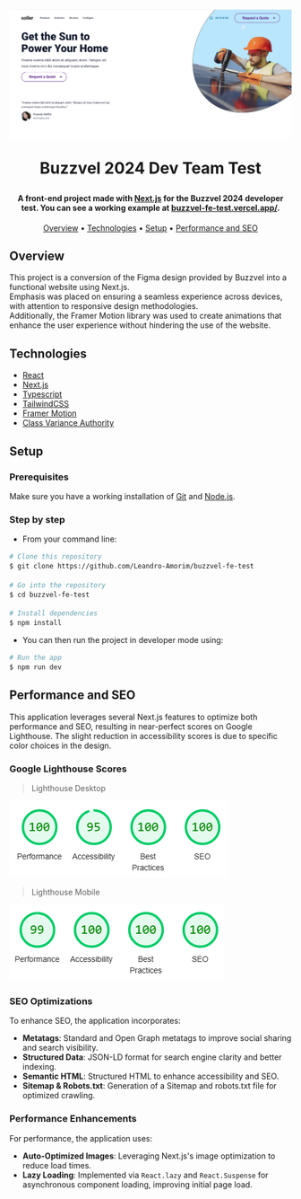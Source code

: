 
<h1 align="center">
  <br>
  
  ![screenshot](https://raw.githubusercontent.com/Leandro-Amorim/buzzvel-fe-test/main/assets/screenshot1.png)

  Buzzvel 2024 Dev Team Test
  <br>
</h1>

<h4 align="center">A front-end project made with <a href="https://nextjs.org/" target="_blank">Next.js</a> for the Buzzvel 2024 developer test. You can see a working example at <a href="https://buzzvel-fe-test.vercel.app/" target="_blank">buzzvel-fe-test.vercel.app/</a>.</h4>

<p align="center">
  <a href="#overview">Overview</a> •
  <a href="#technologies">Technologies</a> •
  <a href="#setup">Setup</a> •
  <a href="#performance-and-seo">Performance and SEO</a>
</p>

## Overview

This project is a conversion of the Figma design provided by Buzzvel into a functional website using Next.js.
<br>
Emphasis was placed on ensuring a seamless experience across devices, with attention to responsive design methodologies.
<br>
Additionally, the Framer Motion library was used to create animations that enhance the user experience without hindering the use of the website.

## Technologies

- [React](https://react.dev/)
- [Next.js](https://nextjs.org/)
- [Typescript](https://www.typescriptlang.org/)
- [TailwindCSS](https://tailwindcss.com/)
- [Framer Motion](https://www.framer.com/motion/)
- [Class Variance Authority](https://cva.style/)

## Setup

### Prerequisites

Make sure you have a working installation of [Git](https://git-scm.com) and [Node.js](https://nodejs.org/en/download/).

### Step by step

* From your command line:

```bash
# Clone this repository
$ git clone https://github.com/Leandro-Amorim/buzzvel-fe-test

# Go into the repository
$ cd buzzvel-fe-test

# Install dependencies
$ npm install
```

* You can then run the project in developer mode using:

```bash
# Run the app
$ npm run dev
```

## Performance and SEO

This application leverages several Next.js features to optimize both performance and SEO, resulting in near-perfect scores on Google Lighthouse. The slight reduction in accessibility scores is due to specific color choices in the design.

### Google Lighthouse Scores

  >Lighthouse Desktop

  ![Lighthouse Desktop](https://raw.githubusercontent.com/Leandro-Amorim/buzzvel-fe-test/main/assets/lighthouse_desktop.png)

  >Lighthouse Mobile

  ![Lighthouse Mobile](https://raw.githubusercontent.com/Leandro-Amorim/buzzvel-fe-test/main/assets/lighthouse_mobile.png)



### SEO Optimizations

To enhance SEO, the application incorporates:

* **Metatags**: Standard and Open Graph metatags to improve social sharing and search visibility.
* **Structured Data**: JSON-LD format for search engine clarity and better indexing.
* **Semantic HTML**: Structured HTML to enhance accessibility and SEO.
* **Sitemap & Robots.txt**: Generation of a Sitemap and robots.txt file for optimized crawling.

### Performance Enhancements
For performance, the application uses:

* **Auto-Optimized Images**: Leveraging Next.js's image optimization to reduce load times.
* **Lazy Loading**: Implemented via ``React.lazy`` and ``React.Suspense`` for asynchronous component loading, improving initial page load.